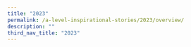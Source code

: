 ```yaml
---
title: "2023"
permalink: /a-level-inspirational-stories/2023/overview/
description: ""
third_nav_title: "2023"
---
```

